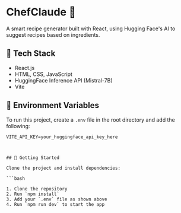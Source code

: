 # ChefClaude 🍳

A smart recipe generator built with React, using Hugging Face's AI to suggest recipes based on ingredients.

## 🔧 Tech Stack

- React.js
- HTML, CSS, JavaScript
- HuggingFace Inference API (Mistral-7B)
- Vite

## 🔐 Environment Variables

To run this project, create a `.env` file in the root directory and add the following:

````env
VITE_API_KEY=your_huggingface_api_key_here



## 🚀 Getting Started

Clone the project and install dependencies:

```bash

1. Clone the repository
2. Run `npm install`
3. Add your `.env` file as shown above
4. Run `npm run dev` to start the app
````
